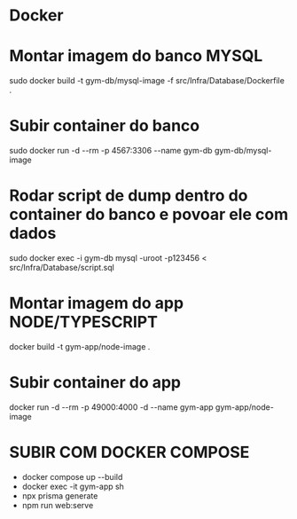 # Docker
# Montar imagem do banco MYSQL
sudo docker build -t gym-db/mysql-image -f src/Infra/Database/Dockerfile .

# Subir container do banco
sudo docker run -d --rm -p 4567:3306 --name gym-db gym-db/mysql-image

# Rodar script de dump dentro do container do banco e povoar ele com dados
sudo docker exec -i gym-db mysql -uroot -p123456 < src/Infra/Database/script.sql

# Montar imagem do app NODE/TYPESCRIPT
docker build -t gym-app/node-image .

# Subir container do app
docker run -d --rm -p 49000:4000 -d --name gym-app gym-app/node-image

# SUBIR COM DOCKER COMPOSE
- docker compose up --build
- docker exec -it gym-app sh 
- npx prisma generate
- npm run web:serve
